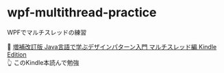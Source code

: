 # wpf-multithread-practice

WPFでマルチスレッドの練習  

📖 [増補改訂版 Java言語で学ぶデザインパターン入門 マルチスレッド編 Kindle Edition](https://www.amazon.co.jp/exec/obidos/ASIN/4797331623/aaaaab0c-22/ref=nosim/)  
👆 このKindle本読んで勉強  
